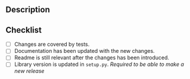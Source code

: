 
<!-- Provide a general summary of your changes in the title field above -->

## Description
<!-- Describe your changes in detail -->

## Checklist

<!-- Go over all the following points, and put an `x` in the boxes that applies. -->

- [ ] Changes are covered by tests.
- [ ] Documentation has been updated with the new changes.
- [ ] Readme is still relevant after the changes has been introduced.
- [ ] Library version is updated in `setup.py`. _Required to be able to make a new release_
